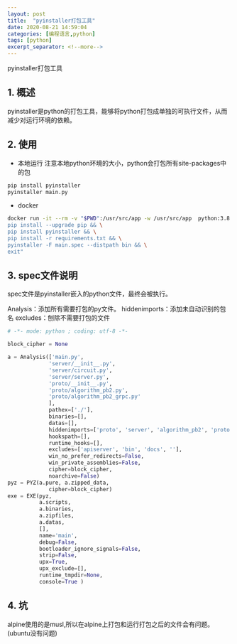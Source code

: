 ```yaml
---
layout: post
title:  "pyinstaller打包工具"
date: 2020-08-21 14:59:04
categories: [编程语言,python]
tags: [python]
excerpt_separator: <!--more-->
---
```

pyinstaller打包工具
<!--more-->

## 1. 概述
pyinstaller是python的打包工具，能够将python打包成单独的可执行文件，从而减少对运行环境的依赖。

## 2. 使用

* 本地运行
注意本地python环境的大小，python会打包所有site-packages中的包

```bash
pip install pyinstaller
pyinstaller main.py
```

* docker
```bash
docker run -it --rm -v "$PWD":/usr/src/app -w /usr/src/app  python:3.8.5 /bin/bash -c "pip config set global.index-url https://pypi.tuna.tsinghua.edu.cn/simple && \
pip install --upgrade pip && \
pip install pyinstaller && \
pip install -r requirements.txt && \
pyinstaller -F main.spec --distpath bin && \
exit"
```

## 3. spec文件说明

spec文件是pyinstaller嵌入的python文件，最终会被执行。

Analysis：添加所有需要打包的py文件。
hiddenimports：添加未自动识别的包名
excludes：刨除不需要打包的文件
```python
# -*- mode: python ; coding: utf-8 -*-

block_cipher = None

a = Analysis(['main.py',
             'server/__init__.py',
             'server/circuit.py',
             'server/server.py',
             'proto/__init__.py',
             'proto/algorithm_pb2.py',
             'proto/algorithm_pb2_grpc.py'
             ],
             pathex=['./'],
             binaries=[],
             datas=[],
             hiddenimports=['proto', 'server', 'algorithm_pb2', 'proto.algorithm_pb2'],
             hookspath=[],
             runtime_hooks=[],
             excludes=['apiserver', 'bin', 'docs', ''],
             win_no_prefer_redirects=False,
             win_private_assemblies=False,
             cipher=block_cipher,
             noarchive=False)
pyz = PYZ(a.pure, a.zipped_data,
             cipher=block_cipher)
exe = EXE(pyz,
          a.scripts,
          a.binaries,
          a.zipfiles,
          a.datas,
          [],
          name='main',
          debug=False,
          bootloader_ignore_signals=False,
          strip=False,
          upx=True,
          upx_exclude=[],
          runtime_tmpdir=None,
          console=True )
```

## 4. 坑

alpine使用的是musl,所以在alpine上打包和运行打包之后的文件会有问题。(ubuntu没有问题)